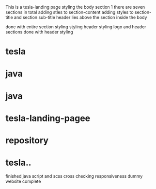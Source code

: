 This is a tesla-landing page
styling the body section 1
there are seven sections in total
adding stles to section-content
adding styles to section-title and section sub-title
header lies above the section inside the body

done with entire section styling
styling header
styling logo and header sections
done with header styling

# tesla
# java
# java
# tesla-landing-pagee
# repository

# tesla..
finished java script and scss
cross checking responsiveness
dummy website complete
